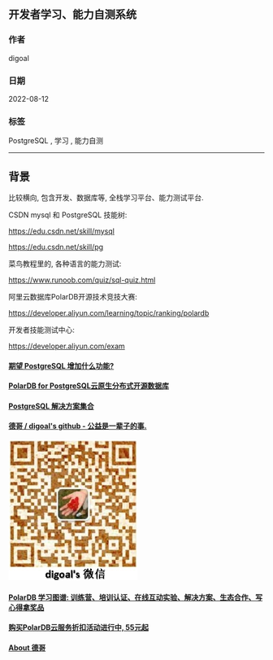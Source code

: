 ## 开发者学习、能力自测系统      
                  
### 作者                  
digoal                  
                  
### 日期                  
2022-08-12                 
                  
### 标签                  
PostgreSQL , 学习 , 能力自测      
                  
----                  
                  
## 背景     
比较横向, 包含开发、数据库等, 全栈学习平台、能力测试平台.    
  
CSDN mysql 和 PostgreSQL 技能树:   
  
https://edu.csdn.net/skill/mysql  
  
https://edu.csdn.net/skill/pg  
  
菜鸟教程里的, 各种语言的能力测试:   
  
https://www.runoob.com/quiz/sql-quiz.html  
  
阿里云数据库PolarDB开源技术竞技大赛:  
  
https://developer.aliyun.com/learning/topic/ranking/polardb  
  
开发者技能测试中心:  
  
https://developer.aliyun.com/exam  
  
    
  
#### [期望 PostgreSQL 增加什么功能?](https://github.com/digoal/blog/issues/76 "269ac3d1c492e938c0191101c7238216")
  
  
#### [PolarDB for PostgreSQL云原生分布式开源数据库](https://github.com/ApsaraDB/PolarDB-for-PostgreSQL "57258f76c37864c6e6d23383d05714ea")
  
  
#### [PostgreSQL 解决方案集合](https://yq.aliyun.com/topic/118 "40cff096e9ed7122c512b35d8561d9c8")
  
  
#### [德哥 / digoal's github - 公益是一辈子的事.](https://github.com/digoal/blog/blob/master/README.md "22709685feb7cab07d30f30387f0a9ae")
  
  
![digoal's wechat](../pic/digoal_weixin.jpg "f7ad92eeba24523fd47a6e1a0e691b59")
  
  
#### [PolarDB 学习图谱: 训练营、培训认证、在线互动实验、解决方案、生态合作、写心得拿奖品](https://www.aliyun.com/database/openpolardb/activity "8642f60e04ed0c814bf9cb9677976bd4")
  
  
#### [购买PolarDB云服务折扣活动进行中, 55元起](https://www.aliyun.com/activity/new/polardb-yunparter?userCode=bsb3t4al "e0495c413bedacabb75ff1e880be465a")
  
  
#### [About 德哥](https://github.com/digoal/blog/blob/master/me/readme.md "a37735981e7704886ffd590565582dd0")
  
